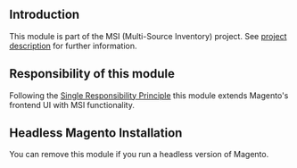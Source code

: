 ## Introduction

This module is part of the MSI (Multi-Source Inventory) project. See 
[project description](https://devdocs.magento.com/guides/v2.3/inventory/index.html) 
for further information.

## Responsibility of this module

Following the [Single Responsibility Principle](https://en.wikipedia.org/wiki/Single_responsibility_principle)
this module extends Magento's frontend UI with MSI functionality.

## Headless Magento Installation

You can remove this module if you run a headless version of Magento.
